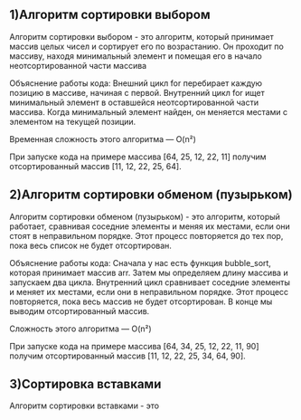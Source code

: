 1)Алгоритм сортировки выбором
------------------------------------------
Алгоритм сортировки выбором - это алгоритм, который принимает массив целых чисел и сортирует его по возрастанию. Он проходит по массиву, находя минимальный элемент и помещая его в начало неотсортированной части массива

Объяснение работы кода: Внешний цикл for перебирает каждую позицию в массиве, начиная с первой. Внутренний цикл for ищет минимальный элемент в оставшейся неотсортированной части массива. Когда минимальный элемент найден, он меняется местами с элементом на текущей позиции.

Временная сложность этого алгоритма — O(n²)

При запуске кода на примере массива [64, 25, 12, 22, 11] получим отсортированный массив [11, 12, 22, 25, 64].

2)Алгоритм сортировки обменом (пузырьком)
------------------------------------------------------------------------------------------------
Алгоритм сортировки обменом (пузырьком) - это алгоритм, который работает, сравнивая соседние элементы и меняя их местами, если они стоят в неправильном порядке. Этот процесс повторяется до тех пор, пока весь список не будет отсортирован.

Объяснение работы кода: Сначала у нас есть функция bubble_sort, которая принимает массив arr. Затем мы определяем длину массива и запускаем два цикла. Внутренний цикл сравнивает соседние элементы и меняет их местами, если они в неправильном порядке. Этот процесс повторяется, пока весь массив не будет отсортирован. В конце мы выводим отсортированный массив.

Сложность этого алгоритма — O(n²)

При запуске кода на примере массива [64, 34, 25, 12, 22, 11, 90] получим отсортированный массив [11, 12, 22, 25, 34, 64, 90].

3)Сортировка вставками
------------------------
Алгоритм сортировки вставками - это
